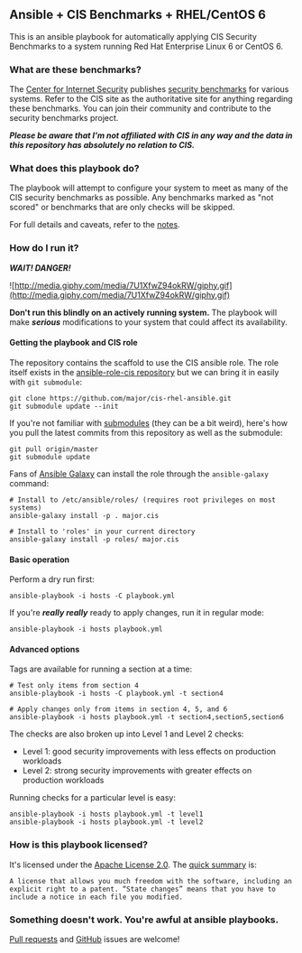 ## Ansible + CIS Benchmarks + RHEL/CentOS 6

This is an ansible playbook for automatically applying CIS Security Benchmarks to a system running Red Hat Enterprise Linux 6 or CentOS 6.

### What are these benchmarks?
The [Center for Internet Security](http://www.cisecurity.org/) publishes [security benchmarks](http://benchmarks.cisecurity.org/) for various systems.  Refer to the CIS site as the authoritative site for anything regarding these benchmarks.  You can join their community and contribute to the security benchmarks project.

***Please be aware that I'm not affiliated with CIS in any way and the data in this repository has absolutely no relation to CIS.***

### What does this playbook do?
The playbook will attempt to configure your system to meet as many of the CIS security benchmarks as possible.  Any benchmarks marked as "not scored" or benchmarks that are only checks will be skipped.

For full details and caveats, refer to the [notes](NOTES.md).

### How do I run it?
***WAIT! DANGER!***

![http://media.giphy.com/media/7U1XfwZ94okRW/giphy.gif](http://media.giphy.com/media/7U1XfwZ94okRW/giphy.gif)

**Don't run this blindly on an actively running system.**  The playbook will make ***serious*** modifications to your system that could affect its availability.

#### Getting the playbook and CIS role
The repository contains the scaffold to use the CIS ansible role.  The role itself exists in the [ansible-role-cis repository](https://github.com/major/ansible-role-cis) but we can bring it in easily with `git submodule`:

    git clone https://github.com/major/cis-rhel-ansible.git
    git submodule update --init

If you're not familiar with [submodules](http://git-scm.com/book/en/Git-Tools-Submodules) (they can be a bit weird), here's how you pull the latest commits from this repository as well as the submodule:

    git pull origin/master
    git submodule update

Fans of [Ansible Galaxy](https://galaxy.ansible.com) can install the role through the `ansible-galaxy` command:

    # Install to /etc/ansible/roles/ (requires root privileges on most systems)
    ansible-galaxy install -p . major.cis

    # Install to 'roles' in your current directory
    ansible-galaxy install -p roles/ major.cis

#### Basic operation

Perform a dry run first:

    ansible-playbook -i hosts -C playbook.yml

If you're ***really really*** ready to apply changes, run it in regular mode:

    ansible-playbook -i hosts playbook.yml

#### Advanced options

Tags are available for running a section at a time:

    # Test only items from section 4
    ansible-playbook -i hosts -C playbook.yml -t section4
    
    # Apply changes only from items in section 4, 5, and 6
    ansible-playbook -i hosts playbook.yml -t section4,section5,section6

The checks are also broken up into Level 1 and Level 2 checks:

* Level 1: good security improvements with less effects on production workloads
* Level 2: strong security improvements with greater effects on production workloads

Running checks for a particular level is easy:

    ansible-playbook -i hosts playbook.yml -t level1
    ansible-playbook -i hosts playbook.yml -t level2

### How is this playbook licensed?
It's licensed under the [Apache License 2.0](https://www.apache.org/licenses/LICENSE-2.0.html).  The [quick summary](http://bit.ly/VBkBfY) is:

    A license that allows you much freedom with the software, including an explicit right to a patent. “State changes” means that you have to include a notice in each file you modified. 

### Something doesn't work. You're awful at ansible playbooks.

[Pull requests](https://github.com/major/cis-rhel-ansible/pulls) and [GitHub](https://github.com/major/cis-rhel-ansible/issues) issues are welcome!
